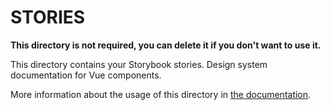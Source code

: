 # STORIES

**This directory is not required, you can delete it if you don't want to use it.**

This directory contains your Storybook stories. Design system documentation for Vue components.

More information about the usage of this directory in [the documentation](https://storybook.js.org/docs/vue/writing-stories/introduction).
